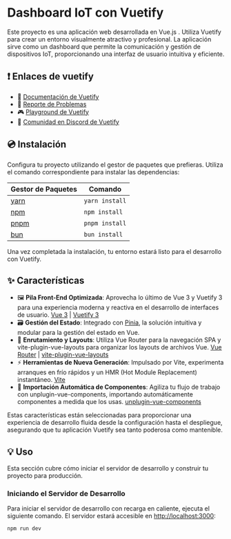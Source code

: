 # Dashboard IoT con Vuetify

Este proyecto es una aplicación web desarrollada en Vue.js . Utiliza Vuetify para crear un entorno visualmente atractivo y profesional. La aplicación sirve como un dashboard que permite la comunicación y gestión de dispositivos IoT, proporcionando una interfaz de usuario intuitiva y eficiente.

## ❗️ Enlaces  de vuetify

- 📄 [Documentación de Vuetify](https://vuetifyjs.com/es/)
- 🚨 [Reporte de Problemas](https://issues.vuetifyjs.com/)
- 🎮 [Playground de Vuetify](https://play.vuetifyjs.com/)
- 💬 [Comunidad en Discord de Vuetify](https://community.vuetifyjs.com)

## 💿 Instalación

Configura tu proyecto utilizando el gestor de paquetes que prefieras. Utiliza el comando correspondiente para instalar las dependencias:

| Gestor de Paquetes                                            | Comando         |
|---------------------------------------------------------------|-----------------|
| [yarn](https://yarnpkg.com/lang/es/)                          | `yarn install`  |
| [npm](https://docs.npmjs.com/cli/v7/commands/npm-install)     | `npm install`   |
| [pnpm](https://pnpm.io/es/installation)                       | `pnpm install`  |
| [bun](https://bun.sh/#getting-started)                        | `bun install`   |

Una vez completada la instalación, tu entorno estará listo para el desarrollo con Vuetify.

## ✨ Características

- 🖼️ **Pila Front-End Optimizada**: Aprovecha lo último de Vue 3 y Vuetify 3 para una experiencia moderna y reactiva en el desarrollo de interfaces de usuario. [Vue 3](https://v3.vuejs.org/) | [Vuetify 3](https://vuetifyjs.com/en/)
- 🗃️ **Gestión del Estado**: Integrado con [Pinia](https://pinia.vuejs.org/), la solución intuitiva y modular para la gestión del estado en Vue.
- 🚦 **Enrutamiento y Layouts**: Utiliza Vue Router para la navegación SPA y vite-plugin-vue-layouts para organizar los layouts de archivos Vue. [Vue Router](https://router.vuejs.org/) | [vite-plugin-vue-layouts](https://github.com/JohnCampionJr/vite-plugin-vue-layouts)
- ⚡ **Herramientas de Nueva Generación**: Impulsado por Vite, experimenta arranques en frío rápidos y un HMR (Hot Module Replacement) instantáneo. [Vite](https://vitejs.dev/)
- 🧩 **Importación Automática de Componentes**: Agiliza tu flujo de trabajo con unplugin-vue-components, importando automáticamente componentes a medida que los usas. [unplugin-vue-components](https://github.com/antfu/unplugin-vue-components)

Estas características están seleccionadas para proporcionar una experiencia de desarrollo fluida desde la configuración hasta el despliegue, asegurando que tu aplicación Vuetify sea tanto poderosa como mantenible.

## 💡 Uso

Esta sección cubre cómo iniciar el servidor de desarrollo y construir tu proyecto para producción.

### Iniciando el Servidor de Desarrollo

Para iniciar el servidor de desarrollo con recarga en caliente, ejecuta el siguiente comando. El servidor estará accesible en [http://localhost:3000](http://localhost:3000):

```bash
npm run dev
